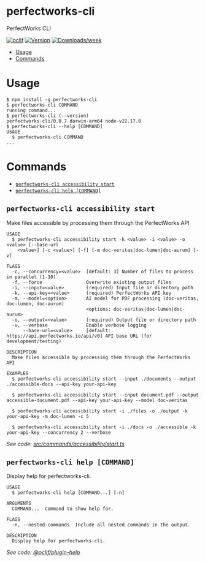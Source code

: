 perfectworks-cli
=================

PerfectWorks CLI


[![oclif](https://img.shields.io/badge/cli-oclif-brightgreen.svg)](https://oclif.io)
[![Version](https://img.shields.io/npm/v/perfectworks-cli.svg)](https://npmjs.org/package/perfectworks-cli)
[![Downloads/week](https://img.shields.io/npm/dw/perfectworks-cli.svg)](https://npmjs.org/package/perfectworks-cli)


<!-- toc -->
* [Usage](#usage)
* [Commands](#commands)
<!-- tocstop -->
# Usage
<!-- usage -->
```sh-session
$ npm install -g perfectworks-cli
$ perfectworks-cli COMMAND
running command...
$ perfectworks-cli (--version)
perfectworks-cli/0.0.7 darwin-arm64 node-v22.17.0
$ perfectworks-cli --help [COMMAND]
USAGE
  $ perfectworks-cli COMMAND
...
```
<!-- usagestop -->
# Commands
<!-- commands -->
* [`perfectworks-cli accessibility start`](#perfectworks-cli-accessibility-start)
* [`perfectworks-cli help [COMMAND]`](#perfectworks-cli-help-command)

## `perfectworks-cli accessibility start`

Make files accessible by processing them through the PerfectWorks API

```
USAGE
  $ perfectworks-cli accessibility start -k <value> -i <value> -o <value> [--base-url
    <value>] [-c <value>] [-f] [-m doc-veritas|doc-lumen|doc-aurum] [-v]

FLAGS
  -c, --concurrency=<value>  [default: 3] Number of files to process in parallel (1-10)
  -f, --force                Overwrite existing output files
  -i, --input=<value>        (required) Input file or directory path
  -k, --api-key=<value>      (required) PerfectWorks API key
  -m, --model=<option>       AI model for PDF processing (doc-veritas, doc-lumen, doc-aurum)
                             <options: doc-veritas|doc-lumen|doc-aurum>
  -o, --output=<value>       (required) Output file or directory path
  -v, --verbose              Enable verbose logging
      --base-url=<value>     [default: https://api.perfectworks.io/api/v0] API base URL (for development/testing)

DESCRIPTION
  Make files accessible by processing them through the PerfectWorks API

EXAMPLES
  $ perfectworks-cli accessibility start --input ./documents --output ./accessible-docs --api-key your-api-key

  $ perfectworks-cli accessibility start --input document.pdf --output accessible-document.pdf --api-key your-api-key --model doc-veritas

  $ perfectworks-cli accessibility start -i ./files -o ./output -k your-api-key -m doc-lumen -c 5

  $ perfectworks-cli accessibility start -i ./docs -o ./accessible -k your-api-key --concurrency 2 --verbose
```

_See code: [src/commands/accessibility/start.ts](https://github.com/TikiLIVEI/perfectworks-cli/blob/v0.0.7/src/commands/accessibility/start.ts)_

## `perfectworks-cli help [COMMAND]`

Display help for perfectworks-cli.

```
USAGE
  $ perfectworks-cli help [COMMAND...] [-n]

ARGUMENTS
  COMMAND...  Command to show help for.

FLAGS
  -n, --nested-commands  Include all nested commands in the output.

DESCRIPTION
  Display help for perfectworks-cli.
```

_See code: [@oclif/plugin-help](https://github.com/oclif/plugin-help/blob/v6.2.31/src/commands/help.ts)_
<!-- commandsstop -->
